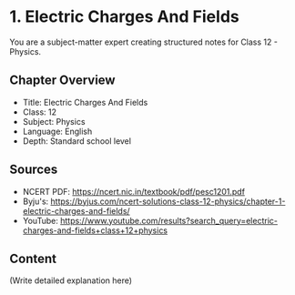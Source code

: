 # 1. Electric Charges And Fields

You are a subject-matter expert creating structured notes for Class 12 - Physics.

## Chapter Overview
- Title: Electric Charges And Fields
- Class: 12
- Subject: Physics
- Language: English
- Depth: Standard school level

## Sources
- NCERT PDF: https://ncert.nic.in/textbook/pdf/pesc1201.pdf
- Byju's: https://byjus.com/ncert-solutions-class-12-physics/chapter-1-electric-charges-and-fields/
- YouTube: https://www.youtube.com/results?search_query=electric-charges-and-fields+class+12+physics

## Content
(Write detailed explanation here)
